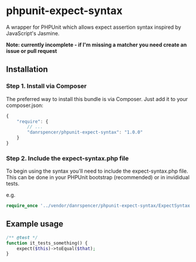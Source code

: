 phpunit-expect-syntax
==============

A wrapper for PHPUnit which allows expect assertion syntax inspired by JavaScript's Jasmine.

**Note: currently incomplete - if I'm missing a matcher you need create an issue or pull request**

## Installation

### Step 1. Install via Composer

The preferred way to install this bundle is via Composer. Just add it to your composer.json:

``` js
{
    "require": {
        // ...
        "danrspencer/phpunit-expect-syntax": "1.0.0"
    }
}
``` 

### Step 2. Include the expect-syntax.php file

To begin using the syntax you'll need to include the expect-syntax.php file. This can be done in your PHPUnit bootstrap (recommended) or in invididual tests.

e.g.

``` php
require_once '../vendor/danrspencer/phpunit-expect-syntax/ExpectSyntax.php';
```

## Example usage

``` php
/** @test */
function it_tests_something() {
	expect($this)->toEqual($that);	
}
```
